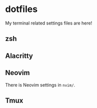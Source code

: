# dotfiles

My terminal related settings files are here!

## zsh

## Alacritty

## Neovim

There is Neovim settings in `nvim/`.

## Tmux


